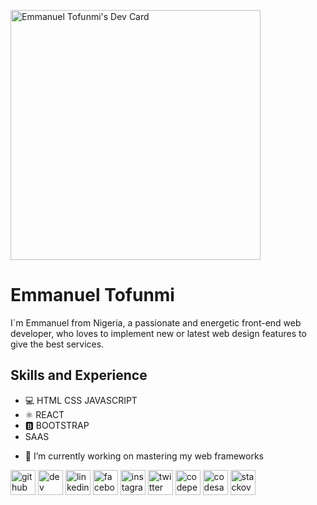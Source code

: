 <a href="https://app.daily.dev/Hemazyn"><img src="https://api.daily.dev/devcards/faf4d4b3f8074f95b4c5295da2f2e9dd.png?r=52j" width="400" alt="Emmanuel Tofunmi's Dev Card"/></a>


# Emmanuel Tofunmi
I`m Emmanuel from Nigeria, a passionate and energetic front-end web developer, who loves to implement new or latest web design features to give the best services.

## Skills and Experience
* 💻 HTML CSS JAVASCRIPT
* ⚛ REACT
* 🅱 BOOTSTRAP
* SAAS

<!-- Skills: REACT / JS / HTML / CSS /BOOTSTRAP / SAAS -->

- 🔭 I’m currently working on mastering my web frameworks 

[<img src='https://cdn.jsdelivr.net/npm/simple-icons@3.0.1/icons/github.svg' alt='github' height='40'>](https://github.com/www.github.com/hemazyn)  [<img src='https://cdn.jsdelivr.net/npm/simple-icons@3.0.1/icons/dev-dot-to.svg' alt='dev' height='40'>](https://dev.to/https://dev.to/hemazyn)  [<img src='https://cdn.jsdelivr.net/npm/simple-icons@3.0.1/icons/linkedin.svg' alt='linkedin' height='40'>](https://www.linkedin.com/in/https://www.linkedin.com/in/emmanuel-tofunmi-b0187520b//)  [<img src='https://cdn.jsdelivr.net/npm/simple-icons@3.0.1/icons/facebook.svg' alt='facebook' height='40'>](https://www.facebook.com/https://www.facebook.com/emmanuel.tofunmi.79/)  [<img src='https://cdn.jsdelivr.net/npm/simple-icons@3.0.1/icons/instagram.svg' alt='instagram' height='40'>](https://www.instagram.com/https://www.instagram.com/emmanuel.tofunmi.79//)  [<img src='https://cdn.jsdelivr.net/npm/simple-icons@3.0.1/icons/twitter.svg' alt='twitter' height='40'>](https://twitter.com/https://twitter.com/ImanuelTofunmi3)  [<img src='https://cdn.jsdelivr.net/npm/simple-icons@3.0.1/icons/codepen.svg' alt='codepen' height='40'>](https://codepen.io/https://codepen.io/hemazyn)  [<img src='https://cdn.jsdelivr.net/npm/simple-icons@3.0.1/icons/codesandbox.svg' alt='codesandbox' height='40'>](https://codesandbox.io/u/https://codesandbox.io/u/Hemazyn)  [<img src='https://cdn.jsdelivr.net/npm/simple-icons@3.0.1/icons/stackoverflow.svg' alt='stackoverflow' height='40'>](https://stackoverflow.com/users/https://stackoverflow.com/users/14771999/hemazyn)  


<!-- <a href='https://archiveprogram.github.com/'><img src='https://raw.githubusercontent.com/acervenky/animated-github-badges/master/assets/acbadge.gif' width='40' height='40'></a> <a href='https://docs.github.com/en/developers'><img src='https://raw.githubusercontent.com/acervenky/animated-github-badges/master/assets/devbadge.gif' width='40' height='40'></a> <a href='https://github.com/pricing'><img src='https://raw.githubusercontent.com/acervenky/animated-github-badges/master/assets/pro.gif' width='40' height='40'></a> <a href='https://stars.github.com/'><img src='https://raw.githubusercontent.com/acervenky/animated-github-badges/master/assets/starbadge.gif' width='35' height='35'></a> <a href='https://docs.github.com/en/github/supporting-the-open-source-community-with-github-sponsors'><img src='https://raw.githubusercontent.com/acervenky/animated-github-badges/master/assets/sponsorbadge.gif' width='35' height='35'></a> 

[![Top Langs](https://github-readme-stats.vercel.app/api/top-langs/?username=www.github.com/hemazyn)](https://github.com/anuraghazra/github-readme-stats)

![GitHub stats](https://github-readme-stats.vercel.app/api?username=www.github.com/hemazyn&show_icons=true)  

![GitHub Activity Graph](https://activity-graph.herokuapp.com/graph?username=www.github.com/hemazyn)  

![GitHub metrics](https://metrics.lecoq.io/www.github.com/hemazyn)  

![GitHub streak stats](https://github-readme-streak-stats.herokuapp.com/?user=www.github.com/hemazyn)  

![Profile views](https://gpvc.arturio.dev/www.github.com/hemazyn)   -->



